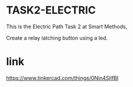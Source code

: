 # TASK2-ELECTRIC
This is the Electric Path Task 2 at Smart Methods,


Create a relay latching button using a led.

# link
https://www.tinkercad.com/things/0Nin4SjlfBI
